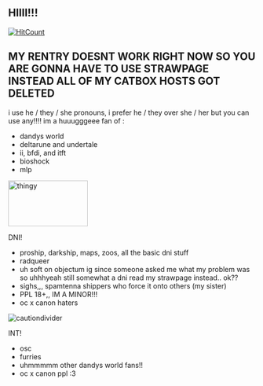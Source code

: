 ## HIIII!!!
[![HitCount](https://hits.dwyl.com/pinatagutz/pinatagutz.svg?style=flat-square)](http://hits.dwyl.com/pinatagutz/pinatagutz)
## MY RENTRY DOESNT WORK RIGHT NOW SO YOU ARE GONNA HAVE TO USE STRAWPAGE INSTEAD ALL OF MY CATBOX HOSTS GOT DELETED
i use he / they / she pronouns, i prefer he / they over she / her but you can use any!!!!
im a huuugggeee fan of :
- dandys world
- deltarune and undertale
- ii, bfdi, and itft
- bioshock
- mlp
<img width="162" height="93" alt="thingy" src="https://github.com/user-attachments/assets/7b283f6c-1b8f-4ba1-ba31-b0b38260edae" />                                           

  DNI!
- proship, darkship, maps, zoos, all the basic dni stuff
- radqueer
- uh soft on objectum ig since someone asked me what my problem was so uhhhyeah
still somewhat a dni
read my strawpage instead.. ok??
- sighs,,, spamtenna shippers who force it onto others (my sister)
- PPL 18+,, IM A MINOR!!!
- oc x canon haters
 
![cautiondivider](https://github.com/user-attachments/assets/ef9d7c8e-885e-4b50-877c-60cdb5baf294)

INT!
- osc
- furries
- uhmmmmm other dandys world fans!!
- oc x canon ppl :3
